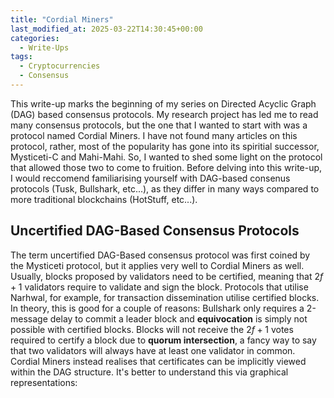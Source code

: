 ```yaml
---
title: "Cordial Miners"
last_modified_at: 2025-03-22T14:30:45+00:00
categories:
  - Write-Ups
tags:
  - Cryptocurrencies
  - Consensus
---
```

<script type="text/javascript" async
  src="https://cdnjs.cloudflare.com/ajax/libs/mathjax/2.7.7/MathJax.js?config=TeX-MML-AM_CHTML">
</script>


<link rel="stylesheet" type="text/css" href="http://tikzjax.com/v1/fonts.css">
<script src="https://tikzjax.com/v1/tikzjax.js"></script>

<script type="text/x-mathjax-config">
  MathJax.Hub.Config({
    tex2jax: {
      inlineMath: [['$','$'], ['\\(','\\)']],
      displayMath: [['$$','$$'], ['\\[','\\]']],
      processEscapes: true
    },
    TeX: {
      equationNumbers: { autoNumber: "AMS" }
    }
  });
</script>
This write-up marks the beginning of my series on Directed Acyclic Graph (DAG) based consensus protocols. My research project has led me to read many consensus protocols, but the one that I wanted to start with was a protocol named Cordial Miners. I have not found many articles on this protocol, rather, most of the popularity has gone into its spiritial successor, Mysticeti-C and Mahi-Mahi. So, I wanted to shed some light on the protocol that allowed those two to come to fruition. Before delving into this write-up, I would reccomend familiarising yourself with DAG-based consenus protocols (Tusk, Bullshark, etc...), as they differ in many ways compared to more traditional blockchains (HotStuff, etc...).

## Uncertified DAG-Based Consensus Protocols
The term uncertified DAG-Based consensus protocol was first coined by the Mysticeti protocol, but it applies very well to Cordial Miners as well. Usually, blocks proposed by validators need to be certified, meaning that $2f+1$ validators require to validate and sign the block. Protocols that utilise Narhwal, for example, for transaction dissemination utilise certified blocks. In theory, this is good for a couple of reasons: Bullshark only requires a 2-message delay to commit a leader block and **equivocation** is simply not possible with certified blocks. Blocks will not receive the $2f+1$ votes required to certify a block due to **quorum intersection**, a fancy way to say that two validators will always have at least one validator in common. Cordial Miners instead realises that certificates can be implicitly viewed within the DAG structure. It's better to understand this via graphical representations:
<script type="text/tikz">
\begin{tikzpicture}[
    node distance=1.5cm and 2.5cm,
    validator/.style={circle, draw, minimum size=0.8cm},
    propose/.style={validator, thick},
    boost/.style={validator, draw=black},
    vote/.style={validator, draw=orange, thick},
    certify/.style={validator, draw=green!60!black, thick},
    supporting_validator/.style={validator, fill=green!20},
    support/.style={->, green!60!black, thick},
    >=Stealth,
    leader/.style={validator, fill=green!20},
    vote_support/.style={->, orange, thick},
    cert_support/.style={->, green!60!black, thick},
    >=Stealth
]

% Round labels
\node at (0, 5.5) {$r$};
\node at (2.5, 5.5) {$r+1$};
\node at (5, 5.5) {$r+2$};
% Wave labels
% Validator labels
\node at (-1.5, 4) {$v_0$};
\node at (-1.5, 3) {$v_1$};
\node at (-1.5, 2) {$v_2$};
\node at (-1.5, 1) {$v_3$};

% Round R validators (Propose)
\node[propose] (v0r) at (0, 4) {};
\node[propose] (v1r) at (0, 3) {};
\node[propose] (v2r) at (0, 2) {};
\node[propose] (v3r) at (0, 1) {};

% Round R+1 validators (Boost)
\node[propose] (v0r1) at (2.5, 4) {};
\node[propose] (v1r1) at (2.5, 3) {};
\node[propose] (v2r1) at (2.5, 2) {};
\node[propose] (v3r1) at (2.5, 1) {};

% Round R+2 validators (Boost)
\node[propose] (v0r2) at (5, 4) {};
\node[propose] (v1r2) at (5, 3) {};
\node[propose] (v2r2) at (5, 2) {};
\node[propose] (v3r2) at (5, 1) {};

% Connections from Boost-1 to Propose (represent references)
\draw[->] (v0r1) -- (v0r);
\draw[->] (v0r1) -- (v1r);
\draw[->] (v0r1) -- (v2r);

\draw[->] (v1r1) -- (v0r);
\draw[->] (v1r1) -- (v1r);
\draw[->] (v1r1) -- (v2r);

\draw[->] (v2r1) -- (v0r);
\draw[->] (v2r1) -- (v1r);
\draw[->] (v2r1) -- (v2r);

\draw[->] (v3r1) -- (v0r);
\draw[->] (v3r1) -- (v1r);
\draw[->] (v3r1) -- (v3r);

% Connections from Boost-2 to Boost-1
\draw[->] (v0r2) -- (v0r1);
\draw[->] (v0r2) -- (v1r1);
\draw[->] (v0r2) -- (v2r1);

\draw[->] (v1r2) -- (v0r1);
\draw[->] (v1r2) -- (v1r1);
\draw[->] (v1r2) -- (v2r1);

\draw[->] (v2r2) -- (v0r1);
\draw[->] (v2r2) -- (v1r1);
\draw[->] (v2r2) -- (v2r1);

\draw[->] (v3r2) -- (v1r1);
\draw[->] (v3r2) -- (v2r1);
\draw[->] (v3r2) -- (v3r1);

\end{tikzpicture}
</script>





 



